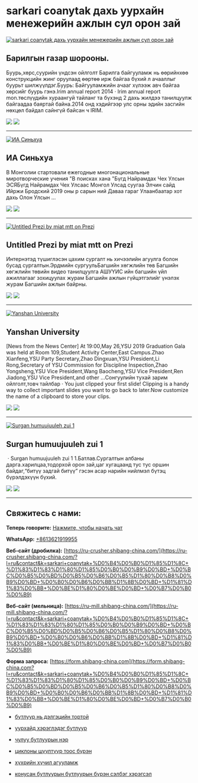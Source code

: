 # sarkari coanytak дахь уурхайн менежерийн ажлын сул орон зай

<a href="https://swt.shibang-china.com/?l=ru&img&k=sarkari+coanytak+%D0%B4%D0%B0%D1%85%D1%8C+%D1%83%D1%83%D1%80%D1%85%D0%B0%D0%B9%D0%BD+%D0%BC%D0%B5%D0%BD%D0%B5%D0%B6%D0%B5%D1%80%D0%B8%D0%B9%D0%BD+%D0%B0%D0%B6%D0%BB%D1%8B%D0%BD+%D1%81%D1%83%D0%BB+%D0%BE%D1%80%D0%BE%D0%BD+%D0%B7%D0%B0%D0%B9" target="_blank">![sarkari coanytak дахь уурхайн менежерийн ажлын сул орон зай](http://static.shibang-china.com/all-800x300/1435.jpg)</a>

## Барилгын газар шорооны.
Буурь,хөрс,суурийн үндсэн ойлголт Барилга байгууламж нь өөрийнхөө конструкцийн жинг оруулаад өөртөө ирж байгаа бүхий л ачааллыг буурьт шилжүүлдэг.Буурь: Байгууламжийн ачааг хүлээж авч байгаа хөрсийг буурь гэнэ.Irim annual report 2014&nbsp;&#0183;&#32;Irim annual report mon.төслүүдийн хураангуй тайланг та бүхэнд 2 дахь жилдээ танилцуулж байгаадаа баяртай байна.2014 онд хэдийгээр улс орны эдийн засгийн нөхцөл байдал сайнгүй байсан ч IRIM.


<a href="https://whatsapp.shibangsoft.com/WhatsApp.php" target="_blank" title="WhatsApp">![](http://static.shibang-china.com/icon/whatsapp.png)</a> <a href="https://swt.shibang-china.com/?l=ru&icon&k=sarkari+coanytak+%D0%B4%D0%B0%D1%85%D1%8C+%D1%83%D1%83%D1%80%D1%85%D0%B0%D0%B9%D0%BD+%D0%BC%D0%B5%D0%BD%D0%B5%D0%B6%D0%B5%D1%80%D0%B8%D0%B9%D0%BD+%D0%B0%D0%B6%D0%BB%D1%8B%D0%BD+%D1%81%D1%83%D0%BB+%D0%BE%D1%80%D0%BE%D0%BD+%D0%B7%D0%B0%D0%B9" target="_blank">![](http://static.shibang-china.com/icon/chat-ru.png)</a>

---

<a href="https://swt.shibang-china.com/?l=ru&img&k=sarkari+coanytak+%D0%B4%D0%B0%D1%85%D1%8C+%D1%83%D1%83%D1%80%D1%85%D0%B0%D0%B9%D0%BD+%D0%BC%D0%B5%D0%BD%D0%B5%D0%B6%D0%B5%D1%80%D0%B8%D0%B9%D0%BD+%D0%B0%D0%B6%D0%BB%D1%8B%D0%BD+%D1%81%D1%83%D0%BB+%D0%BE%D1%80%D0%BE%D0%BD+%D0%B7%D0%B0%D0%B9" target="_blank">![ИА Синьхуа](http://static.shibang-china.com/all-800x300/568.jpg)</a>

## ИА Синьхуа
В Монголии стартовали ежегодные многонациональные миротворческие учения &quot;В поисках хана &quot;Бүгд Найрамдах Чех Улсын ЭСЯБүгд Найрамдах Чех Улсаас Монгол Улсад суугаа Элчин сайд Ийржи Бродский 2019 оны р сарын ний Даваа гараг Улаанбаатар хот дахь Олон Улсын …


<a href="https://whatsapp.shibangsoft.com/WhatsApp.php" target="_blank" title="WhatsApp">![](http://static.shibang-china.com/icon/whatsapp.png)</a> <a href="https://swt.shibang-china.com/?l=ru&icon&k=sarkari+coanytak+%D0%B4%D0%B0%D1%85%D1%8C+%D1%83%D1%83%D1%80%D1%85%D0%B0%D0%B9%D0%BD+%D0%BC%D0%B5%D0%BD%D0%B5%D0%B6%D0%B5%D1%80%D0%B8%D0%B9%D0%BD+%D0%B0%D0%B6%D0%BB%D1%8B%D0%BD+%D1%81%D1%83%D0%BB+%D0%BE%D1%80%D0%BE%D0%BD+%D0%B7%D0%B0%D0%B9" target="_blank">![](http://static.shibang-china.com/icon/chat-ru.png)</a>

---

<a href="https://swt.shibang-china.com/?l=ru&img&k=sarkari+coanytak+%D0%B4%D0%B0%D1%85%D1%8C+%D1%83%D1%83%D1%80%D1%85%D0%B0%D0%B9%D0%BD+%D0%BC%D0%B5%D0%BD%D0%B5%D0%B6%D0%B5%D1%80%D0%B8%D0%B9%D0%BD+%D0%B0%D0%B6%D0%BB%D1%8B%D0%BD+%D1%81%D1%83%D0%BB+%D0%BE%D1%80%D0%BE%D0%BD+%D0%B7%D0%B0%D0%B9" target="_blank">![Untitled Prezi by miat mtt on Prezi](http://static.shibang-china.com/all-800x300/540.jpg)</a>

## Untitled Prezi by miat mtt on Prezi
Интернэтэд түшиглэсэн цахим сургалт нь хичээлийн агуулга болон бусад сургалтын.Эрдмийн сургуульБагшийн хөгжлийн төв Багшийн хөгжлийн төвийн видео танилцуулга АШУҮИС ийн багшийн үйл ажиллагааг зохицуулах журам Багшийн ажлын гүйцэтгэлийг үнэлэх журам Багшийн ажлын байрны.


<a href="https://whatsapp.shibangsoft.com/WhatsApp.php" target="_blank" title="WhatsApp">![](http://static.shibang-china.com/icon/whatsapp.png)</a> <a href="https://swt.shibang-china.com/?l=ru&icon&k=sarkari+coanytak+%D0%B4%D0%B0%D1%85%D1%8C+%D1%83%D1%83%D1%80%D1%85%D0%B0%D0%B9%D0%BD+%D0%BC%D0%B5%D0%BD%D0%B5%D0%B6%D0%B5%D1%80%D0%B8%D0%B9%D0%BD+%D0%B0%D0%B6%D0%BB%D1%8B%D0%BD+%D1%81%D1%83%D0%BB+%D0%BE%D1%80%D0%BE%D0%BD+%D0%B7%D0%B0%D0%B9" target="_blank">![](http://static.shibang-china.com/icon/chat-ru.png)</a>

---

<a href="https://swt.shibang-china.com/?l=ru&img&k=sarkari+coanytak+%D0%B4%D0%B0%D1%85%D1%8C+%D1%83%D1%83%D1%80%D1%85%D0%B0%D0%B9%D0%BD+%D0%BC%D0%B5%D0%BD%D0%B5%D0%B6%D0%B5%D1%80%D0%B8%D0%B9%D0%BD+%D0%B0%D0%B6%D0%BB%D1%8B%D0%BD+%D1%81%D1%83%D0%BB+%D0%BE%D1%80%D0%BE%D0%BD+%D0%B7%D0%B0%D0%B9" target="_blank">![Yanshan University](http://static.shibang-china.com/all-800x300/71.jpg)</a>

## Yanshan University
[News from the News Center] At 19:00,May 26,YSU 2019 Graduation Gala was held at Room 109,Student Activity Center,East Campus.Zhao Xianfeng,YSU Party Secretary,Zhao Dingxuan,YSU President,Li Rong,Secretary of YSU Commission for Discipline Inspection,Zhao Yongsheng,YSU Vice President,Wang Baocheng,YSU Vice President,Ren Jiadong,YSU Vice President,and other …Сонгуулийн тухай зарим ойлголт,товч тайлбар&nbsp;&#0183;&#32;You just clipped your first slide! Clipping is a handy way to collect important slides you want to go back to later.Now customize the name of a clipboard to store your clips.


<a href="https://whatsapp.shibangsoft.com/WhatsApp.php" target="_blank" title="WhatsApp">![](http://static.shibang-china.com/icon/whatsapp.png)</a> <a href="https://swt.shibang-china.com/?l=ru&icon&k=sarkari+coanytak+%D0%B4%D0%B0%D1%85%D1%8C+%D1%83%D1%83%D1%80%D1%85%D0%B0%D0%B9%D0%BD+%D0%BC%D0%B5%D0%BD%D0%B5%D0%B6%D0%B5%D1%80%D0%B8%D0%B9%D0%BD+%D0%B0%D0%B6%D0%BB%D1%8B%D0%BD+%D1%81%D1%83%D0%BB+%D0%BE%D1%80%D0%BE%D0%BD+%D0%B7%D0%B0%D0%B9" target="_blank">![](http://static.shibang-china.com/icon/chat-ru.png)</a>

---

<a href="https://swt.shibang-china.com/?l=ru&img&k=sarkari+coanytak+%D0%B4%D0%B0%D1%85%D1%8C+%D1%83%D1%83%D1%80%D1%85%D0%B0%D0%B9%D0%BD+%D0%BC%D0%B5%D0%BD%D0%B5%D0%B6%D0%B5%D1%80%D0%B8%D0%B9%D0%BD+%D0%B0%D0%B6%D0%BB%D1%8B%D0%BD+%D1%81%D1%83%D0%BB+%D0%BE%D1%80%D0%BE%D0%BD+%D0%B7%D0%B0%D0%B9" target="_blank">![Surgan humuujuuleh zui 1](http://static.shibang-china.com/all-800x300/365.jpg)</a>

## Surgan humuujuuleh zui 1
&nbsp;&#0183;&#32;Surgan humuujuuleh zui 1 1.Батлав.Сургалтын албаны дарга.харилцаа,тодорхой орон зай,цаг хугацаанд тус тус оршин байдаг,“битүү задгай битүү” гэсэн асар нарийн нийлмэл бүтэц бүрэлдэхүүн бүхий.

<a href="https://whatsapp.shibangsoft.com/WhatsApp.php" target="_blank" title="WhatsApp">![](http://static.shibang-china.com/icon/whatsapp.png)</a> <a href="https://swt.shibang-china.com/?l=ru&icon&k=sarkari+coanytak+%D0%B4%D0%B0%D1%85%D1%8C+%D1%83%D1%83%D1%80%D1%85%D0%B0%D0%B9%D0%BD+%D0%BC%D0%B5%D0%BD%D0%B5%D0%B6%D0%B5%D1%80%D0%B8%D0%B9%D0%BD+%D0%B0%D0%B6%D0%BB%D1%8B%D0%BD+%D1%81%D1%83%D0%BB+%D0%BE%D1%80%D0%BE%D0%BD+%D0%B7%D0%B0%D0%B9" target="_blank">![](http://static.shibang-china.com/icon/chat-ru.png)</a>

---
## Свяжитесь с нами:

**Теперь говорите:** [Нажмите, чтобы начать чат](https://swt.shibang-china.com?l=ru&contact&k=sarkari+coanytak+%D0%B4%D0%B0%D1%85%D1%8C+%D1%83%D1%83%D1%80%D1%85%D0%B0%D0%B9%D0%BD+%D0%BC%D0%B5%D0%BD%D0%B5%D0%B6%D0%B5%D1%80%D0%B8%D0%B9%D0%BD+%D0%B0%D0%B6%D0%BB%D1%8B%D0%BD+%D1%81%D1%83%D0%BB+%D0%BE%D1%80%D0%BE%D0%BD+%D0%B7%D0%B0%D0%B9)

**WhatsApp:**  [+8613621919955](https://whatsapp.shibangsoft.com/WhatsApp.php)

**Веб-сайт (дробилка):** [https://ru-crusher.shibang-china.com/](https://ru-crusher.shibang-china.com/?l=ru&contact&k=sarkari+coanytak+%D0%B4%D0%B0%D1%85%D1%8C+%D1%83%D1%83%D1%80%D1%85%D0%B0%D0%B9%D0%BD+%D0%BC%D0%B5%D0%BD%D0%B5%D0%B6%D0%B5%D1%80%D0%B8%D0%B9%D0%BD+%D0%B0%D0%B6%D0%BB%D1%8B%D0%BD+%D1%81%D1%83%D0%BB+%D0%BE%D1%80%D0%BE%D0%BD+%D0%B7%D0%B0%D0%B9)

**Веб-сайт (мельница):** [https://ru-mill.shibang-china.com/](https://ru-mill.shibang-china.com/?l=ru&contact&k=sarkari+coanytak+%D0%B4%D0%B0%D1%85%D1%8C+%D1%83%D1%83%D1%80%D1%85%D0%B0%D0%B9%D0%BD+%D0%BC%D0%B5%D0%BD%D0%B5%D0%B6%D0%B5%D1%80%D0%B8%D0%B9%D0%BD+%D0%B0%D0%B6%D0%BB%D1%8B%D0%BD+%D1%81%D1%83%D0%BB+%D0%BE%D1%80%D0%BE%D0%BD+%D0%B7%D0%B0%D0%B9)

**Форма запроса:** [https://form.shibang-china.com](https://form.shibang-china.com?l=ru&contact&k=sarkari+coanytak+%D0%B4%D0%B0%D1%85%D1%8C+%D1%83%D1%83%D1%80%D1%85%D0%B0%D0%B9%D0%BD+%D0%BC%D0%B5%D0%BD%D0%B5%D0%B6%D0%B5%D1%80%D0%B8%D0%B9%D0%BD+%D0%B0%D0%B6%D0%BB%D1%8B%D0%BD+%D1%81%D1%83%D0%BB+%D0%BE%D1%80%D0%BE%D0%BD+%D0%B7%D0%B0%D0%B9)

* [бутлуур нь дэлгэцийн тортой](../129/%D0%B1%D1%83%D1%82%D0%BB%D1%83%D1%83%D1%80%20%D0%BD%D1%8C%20%D0%B4%D1%8D%D0%BB%D0%B3%D1%8D%D1%86%D0%B8%D0%B9%D0%BD%20%D1%82%D0%BE%D1%80%D1%82%D0%BE%D0%B9.md)

* [уурхайд хэрэглэдэг бутлуур](../130/%D1%83%D1%83%D1%80%D1%85%D0%B0%D0%B9%D0%B4%20%D1%85%D1%8D%D1%80%D1%8D%D0%B3%D0%BB%D1%8D%D0%B4%D1%8D%D0%B3%20%D0%B1%D1%83%D1%82%D0%BB%D1%83%D1%83%D1%80.md)

* [чулуу бутлуурын нэр](../129/%D1%87%D1%83%D0%BB%D1%83%D1%83%20%D0%B1%D1%83%D1%82%D0%BB%D1%83%D1%83%D1%80%D1%8B%D0%BD%20%D0%BD%D1%8D%D1%80.md)

* [циклоны шүүлтүүр тоос бүрэн](../128/%D1%86%D0%B8%D0%BA%D0%BB%D0%BE%D0%BD%D1%8B%20%D1%88%D2%AF%D2%AF%D0%BB%D1%82%D2%AF%D2%AF%D1%80%20%D1%82%D0%BE%D0%BE%D1%81%20%D0%B1%D2%AF%D1%80%D1%8D%D0%BD.md)

* [хүхрийн хүчил агууламж](../128/%D1%85%D2%AF%D1%85%D1%80%D0%B8%D0%B9%D0%BD%20%D1%85%D2%AF%D1%87%D0%B8%D0%BB%20%D0%B0%D0%B3%D1%83%D1%83%D0%BB%D0%B0%D0%BC%D0%B6.md)

* [конусан бутлуурын бутлуурын бүрэн сэлбэг хэрэгсэл](../130/%D0%BA%D0%BE%D0%BD%D1%83%D1%81%D0%B0%D0%BD%20%D0%B1%D1%83%D1%82%D0%BB%D1%83%D1%83%D1%80%D1%8B%D0%BD%20%D0%B1%D1%83%D1%82%D0%BB%D1%83%D1%83%D1%80%D1%8B%D0%BD%20%D0%B1%D2%AF%D1%80%D1%8D%D0%BD%20%D1%81%D1%8D%D0%BB%D0%B1%D1%8D%D0%B3%20%D1%85%D1%8D%D1%80%D1%8D%D0%B3%D1%81%D1%8D%D0%BB.md)